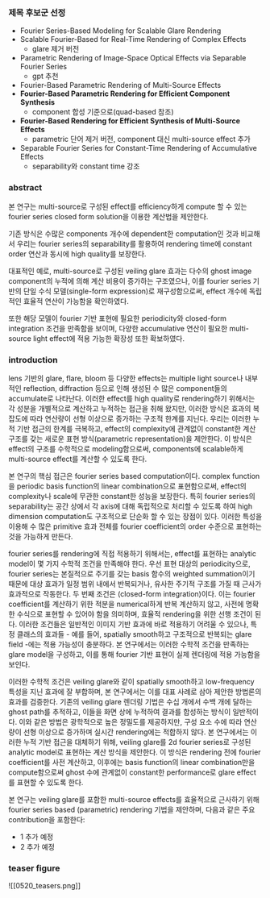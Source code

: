 ### 제목 후보군 선정

- Fourier Series-Based Modeling for Scalable Glare Rendering
- Scalable Fourier-Based for Real-Time Rendering of Complex Effects
	- glare 제거 버전
- Parametric Rendering of Image-Space Optical Effects via Separable Fourier Series
	- gpt 추천
- Fourier-Based Parametric Rendering of Multi-Source Effects
- **Fourier-Based Parametric Rendering for Efficient Component Synthesis**
	- component 합성 기준으로(quad-based 참조)
- **Fourier-Based Rendering for Efficient Synthesis of Multi-Source Effects**
	- parametric 단어 제거 버전, component 대신 multi-source effect 추가
- Separable Fourier Series for Constant-Time Rendering of Accumulative Effects
	- separability와 constant time 강조

### abstract

본 연구는 multi-source로 구성된 effect를 efficiency하게 compute 할 수 있는 fourier series closed form solution을 이용한 계산법을 제안한다.

기존 방식은 수많은 components 개수에 dependent한 computation인 것과 비교해서 우리는 fourier series의 separability를 활용하여 rendering time에 constant order 연산과 동시에 high quality를 보장한다.

대표적인 예로, multi-source로 구성된 veiling glare 효과는 다수의 ghost image component의 누적에 의해 계산 비용이 증가하는 구조였으나, 이를 fourier series 기반의 단일 수식 모델(single-form expression)로 재구성함으로써, effect 개수에 독립적인 효율적 연산이 가능함을 확인하였다.  

또한 해당 모델이 fourier 기반 표현에 필요한 periodicity와 closed-form integration 조건을 만족함을 보이며, 다양한 accumulative 연산이 필요한 multi-source light effect에 적용 가능한 확장성 또한 확보하였다.



<div style="page-break-before: always;"></div>


### introduction

lens 기반의 glare, flare, bloom 등 다양한 effects는 multiple light source나 내부적인 reflection, diffraction 등으로 인해 생성된 수 많은 component들의 accumulate로 나타난다. 이러한 effect를 high quality로 rendering하기 위해서는 각 성분을 개별적으로 계산하고 누적하는 접근을 취해 왔지만, 이러한 방식은 효과의 복잡도에 따라 연산량이 선형 이상으로 증가하는 구조적 한계를 지닌다. 우리는 이러한 누적 기반 접근의 한계를 극복하고, effect의 complexity에 관계없이 constant한 계산 구조를 갖는 새로운 표현 방식(parametric representation)을 제안한다. 이 방식은 effect의 구조를 수학적으로 modeling함으로써, components에 scalable하게 multi-source effect를 계산할 수 있도록 한다.

본 연구의 핵심 접근은 fourier series based computation이다. complex function을 periodic basis function의 linear combination으로 표현함으로써, effect의 complexity나 scale에 무관한 constant한 성능을 보장한다. 특히 fourier series의 separability는 공간 상에서 각 axis에 대해 독립적으로 처리할 수 있도록 하여 high dimension computation도 구조적으로 단순화 할 수 있는 장점이 있다. 이러한 특성을 이용해 수 많은 primitive 효과 전체를 fourier coefficient의 order 수준으로 표현하는 것을 가능하게 만든다.

fourier series를 rendering에 직접 적용하기 위해서는, effect를 표현하는 analytic model이 몇 가지 수학적 조건을 만족해야 한다. 우선 표현 대상의 periodicity으로, fourier series는 본질적으로 주기를 갖는 basis 함수의 weighted summation이기 때문에 대상 효과가 일정 범위 내에서 반복되거나, 유사한 주기적 구조를 가질 때 근사가 효과적으로 작동한다. 두 번째 조건은 (closed-form integration)이다. 이는 fourier coefficient를 계산하기 위한 적분을 numerical하게 반복 계산하지 않고, 사전에 명확한 수식으로 표현할 수 있어야 함을 의미하며, 효율적 rendering을 위한 선행 조건이 된다. 이러한 조건들은 일반적인 이미지 기반 효과에 바로 적용하기 어려울 수 있으나, 특정 클래스의 효과들 - 예를 들어, spatially smooth하고 구조적으로 반복되는 glare field -에는 적용 가능성이 충분하다. 본 연구에서는 이러한 수학적 조건을 만족하는 glare model을 구성하고, 이를 통해 fourier 기반 표현이 실제 렌더링에 적용 가능함을 보인다.

이러한 수학적 조건은 veiling glare와 같이 spatially smooth하고 low-frequency 특성을 지닌 효과에 잘 부합하며, 본 연구에서는 이를 대표 사례로 삼아 제안한 방법론의 효과를 검증한다. 기존의 veiling glare 렌더링 기법은 수십 개에서 수백 개에 달하는 ghost path를 추적하고, 이들을 화면 상에 누적하여 결과를 합성하는 방식이 일반적이다. 이와 같은 방법은 광학적으로 높은 정밀도를 제공하지만, 구성 요소 수에 따라 연산량이 선형 이상으로 증가하며 실시간 rendering에는 적합하지 않다. 본 연구에서는 이러한 누적 기반 접근을 대체하기 위해, veiling glare를 2d fourier series로 구성된 analytic model로 표현하는 계산 방식을 제안한다. 이 방식은 rendering 전에 fourier coefficient를 사전 계산하고, 이후에는 basis function의 linear combination만을 compute함으로써 ghost 수에 관계없이 constant한 performance로 glare effect를 표현할 수 있도록 한다. 

본 연구는 veiling glare를 포함한 multi-source effects를 효율적으로 근사하기 위해 fourier series based (parametric) rendering 기법을 제안하며, 다음과 같은 주요 contribution을 포함한다:
- 1 추가 예정
- 2 추가 예정
### teaser figure
![[0520_teasers.png]]